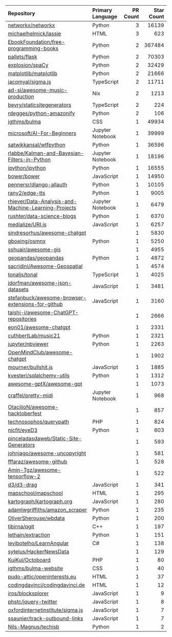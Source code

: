 | Repository | Primary Language | PR Count | Star Count |
| :-- | :-- | --: | --: |
| [networkx/networkx](https://github.com/networkx/networkx) | Python | 3 | 16139 |
| [michaelhelmick/lassie](https://github.com/michaelhelmick/lassie) | HTML | 3 | 623 |
| [EbookFoundation/free-programming-books](https://github.com/EbookFoundation/free-programming-books) | Python | 2 | 367484 |
| [pallets/flask](https://github.com/pallets/flask) | Python | 2 | 70303 |
| [explosion/spaCy](https://github.com/explosion/spaCy) | Python | 2 | 32429 |
| [matplotlib/matplotlib](https://github.com/matplotlib/matplotlib) | Python | 2 | 21666 |
| [jacomyal/sigma.js](https://github.com/jacomyal/sigma.js) | TypeScript | 2 | 11711 |
| [ad-si/awesome-music-production](https://github.com/ad-si/awesome-music-production) | Nix | 2 | 1213 |
| [bevry/staticsitegenerators](https://github.com/bevry/staticsitegenerators) | TypeScript | 2 | 224 |
| [rdegges/python-amazonify](https://github.com/rdegges/python-amazonify) | Python | 2 | 106 |
| [jgthms/bulma](https://github.com/jgthms/bulma) | CSS | 1 | 49934 |
| [microsoft/AI-For-Beginners](https://github.com/microsoft/AI-For-Beginners) | Jupyter Notebook | 1 | 39999 |
| [satwikkansal/wtfpython](https://github.com/satwikkansal/wtfpython) | Python | 1 | 36596 |
| [rlabbe/Kalman-and-Bayesian-Filters-in-Python](https://github.com/rlabbe/Kalman-and-Bayesian-Filters-in-Python) | Jupyter Notebook | 1 | 18196 |
| [ipython/ipython](https://github.com/ipython/ipython) | Python | 1 | 16555 |
| [bower/bower](https://github.com/bower/bower) | JavaScript | 1 | 14950 |
| [pennersr/django-allauth](https://github.com/pennersr/django-allauth) | Python | 1 | 10105 |
| [rany2/edge-tts](https://github.com/rany2/edge-tts) | Python | 1 | 9005 |
| [rhiever/Data-Analysis-and-Machine-Learning-Projects](https://github.com/rhiever/Data-Analysis-and-Machine-Learning-Projects) | Jupyter Notebook | 1 | 6479 |
| [rushter/data-science-blogs](https://github.com/rushter/data-science-blogs) | Python | 1 | 6370 |
| [medialize/URI.js](https://github.com/medialize/URI.js) | JavaScript | 1 | 6257 |
| [sindresorhus/awesome-chatgpt](https://github.com/sindresorhus/awesome-chatgpt) |  | 1 | 5830 |
| [gboeing/osmnx](https://github.com/gboeing/osmnx) | Python | 1 | 5250 |
| [sshuair/awesome-gis](https://github.com/sshuair/awesome-gis) |  | 1 | 4955 |
| [geopandas/geopandas](https://github.com/geopandas/geopandas) | Python | 1 | 4872 |
| [sacridini/Awesome-Geospatial](https://github.com/sacridini/Awesome-Geospatial) |  | 1 | 4574 |
| [tonaljs/tonal](https://github.com/tonaljs/tonal) | TypeScript | 1 | 4025 |
| [jdorfman/awesome-json-datasets](https://github.com/jdorfman/awesome-json-datasets) | JavaScript | 1 | 3481 |
| [stefanbuck/awesome-browser-extensions-for-github](https://github.com/stefanbuck/awesome-browser-extensions-for-github) | JavaScript | 1 | 3160 |
| [taishi-i/awesome-ChatGPT-repositories](https://github.com/taishi-i/awesome-ChatGPT-repositories) |  | 1 | 2666 |
| [eon01/awesome-chatgpt](https://github.com/eon01/awesome-chatgpt) |  | 1 | 2331 |
| [cuthbertLab/music21](https://github.com/cuthbertLab/music21) | Python | 1 | 2321 |
| [jupyter/nbviewer](https://github.com/jupyter/nbviewer) | Python | 1 | 2263 |
| [OpenMindClub/awesome-chatgpt](https://github.com/OpenMindClub/awesome-chatgpt) |  | 1 | 1902 |
| [mourner/bullshit.js](https://github.com/mourner/bullshit.js) | JavaScript | 1 | 1885 |
| [kvesteri/sqlalchemy-utils](https://github.com/kvesteri/sqlalchemy-utils) | Python | 1 | 1312 |
| [awesome-gptX/awesome-gpt](https://github.com/awesome-gptX/awesome-gpt) |  | 1 | 1073 |
| [craffel/pretty-midi](https://github.com/craffel/pretty-midi) | Jupyter Notebook | 1 | 968 |
| [OtacilioN/awesome-hacktoberfest](https://github.com/OtacilioN/awesome-hacktoberfest) |  | 1 | 857 |
| [technosophos/querypath](https://github.com/technosophos/querypath) | PHP | 1 | 824 |
| [nicfit/eyeD3](https://github.com/nicfit/eyeD3) | Python | 1 | 603 |
| [pinceladasdaweb/Static-Site-Generators](https://github.com/pinceladasdaweb/Static-Site-Generators) |  | 1 | 593 |
| [johnjago/awesome-uncopyright](https://github.com/johnjago/awesome-uncopyright) |  | 1 | 581 |
| [fffaraz/awesome-github](https://github.com/fffaraz/awesome-github) |  | 1 | 528 |
| [Amin-Tgz/awesome-tensorflow-2](https://github.com/Amin-Tgz/awesome-tensorflow-2) |  | 1 | 522 |
| [d3/d3-drag](https://github.com/d3/d3-drag) | JavaScript | 1 | 341 |
| [mapschool/mapschool](https://github.com/mapschool/mapschool) | HTML | 1 | 295 |
| [kartograph/kartograph.org](https://github.com/kartograph/kartograph.org) | JavaScript | 1 | 280 |
| [adamlwgriffiths/amazon_scraper](https://github.com/adamlwgriffiths/amazon_scraper) | Python | 1 | 235 |
| [OliverSherouse/wbdata](https://github.com/OliverSherouse/wbdata) | Python | 1 | 200 |
| [tibirna/qgit](https://github.com/tibirna/qgit) | C++ | 1 | 197 |
| [lethain/extraction](https://github.com/lethain/extraction) | Python | 1 | 151 |
| [levibotelho/LearnAngular](https://github.com/levibotelho/LearnAngular) | C# | 1 | 138 |
| [sytelus/HackerNewsData](https://github.com/sytelus/HackerNewsData) |  | 1 | 129 |
| [KuiKui/Octoboard](https://github.com/KuiKui/Octoboard) | PHP | 1 | 80 |
| [jgthms/bulma-website](https://github.com/jgthms/bulma-website) | CSS | 1 | 40 |
| [pudo-attic/openinterests.eu](https://github.com/pudo-attic/openinterests.eu) | HTML | 1 | 37 |
| [codingdavinci/codingdavinci.de](https://github.com/codingdavinci/codingdavinci.de) | HTML | 1 | 12 |
| [iros/blocksplorer](https://github.com/iros/blocksplorer) | JavaScript | 1 | 9 |
| [phstc/jquery-twitter](https://github.com/phstc/jquery-twitter) | JavaScript | 1 | 8 |
| [oxfordinternetinstitute/sigma.js](https://github.com/oxfordinternetinstitute/sigma.js) | JavaScript | 1 | 7 |
| [ssaunier/track-outbound-links](https://github.com/ssaunier/track-outbound-links) | JavaScript | 1 | 7 |
| [Nils-Magnus/techisb](https://github.com/Nils-Magnus/techisb) | Python | 1 | 2 |
